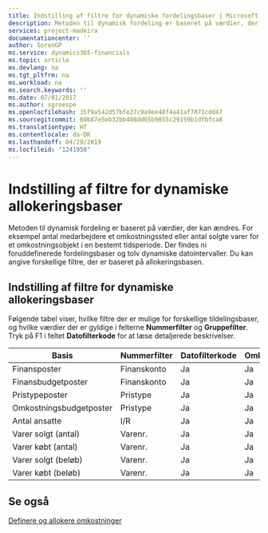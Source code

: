 ```yaml
---
title: Indstilling af filtre for dynamiske fordelingsbaser | Microsoft Docs
description: Metoden til dynamisk fordeling er baseret på værdier, der kan ændres. For eksempel antal medarbejdere et omkostningssted eller antal solgte varer for et omkostningsobjekt i en bestemt tidsperiode. Der findes ni foruddefinerede fordelingsbaser og tolv dynamiske datointervaller. Du kan angive forskellige filtre, der er baseret på allokeringsbasen.
services: project-madeira
documentationcenter: ''
author: SorenGP
ms.service: dynamics365-financials
ms.topic: article
ms.devlang: na
ms.tgt_pltfrm: na
ms.workload: na
ms.search.keywords: ''
ms.date: 07/01/2017
ms.author: sgroespe
ms.openlocfilehash: 35f9a542d57bfe27c9a9ee48f4a41af7071cdd47
ms.sourcegitcommit: 60b87e5eb32bb408dd65b9855c29159b1dfbfca8
ms.translationtype: HT
ms.contentlocale: da-DK
ms.lasthandoff: 04/29/2019
ms.locfileid: "1241958"
---
```

# <a name="setting-filters-for-dynamic-allocation-bases"></a>Indstilling af filtre for dynamiske allokeringsbaser
Metoden til dynamisk fordeling er baseret på værdier, der kan ændres. For eksempel antal medarbejdere et omkostningssted eller antal solgte varer for et omkostningsobjekt i en bestemt tidsperiode. Der findes ni foruddefinerede fordelingsbaser og tolv dynamiske datointervaller. Du kan angive forskellige filtre, der er baseret på allokeringsbasen.  

## <a name="setting-filters-for-dynamic-allocation-bases"></a>Indstilling af filtre for dynamiske allokeringsbaser  
 Følgende tabel viser, hvilke filtre der er mulige for forskellige tildelingsbaser, og hvilke værdier der er gyldige i felterne **Nummerfilter** og **Gruppefilter**. Tryk på F1 i feltet **Datofilterkode** for at læse detaljerede beskrivelser.  

|**Basis**|**Nummerfilter**|**Datofilterkode**|**Omkostningsstedsfilter**|**Omkostningsemnefilter**|**Gruppefilter**|  
|--------------|----------------------------------------|----------------------------------------------|------------------------------------------------|------------------------------------------------|------------------------------------------|  
|Finansposter|Finanskonto|Ja|Ja|Ja|I/R|  
|Finansbudgetposter|Finanskonto|Ja|Ja|Ja|Finansbudgetnavn|  
|Pristypeposter|Pristype|Ja|Ja|Ja|I/R|  
|Omkostningsbudgetposter|Pristype|Ja|Ja|Ja|Budgetnavn|  
|Antal ansatte|I/R|Ja|Ja|Ja|I/R|  
|Varer solgt (antal)|Varenr.|Ja|Ja|Ja|Varebogføringsgruppe|  
|Varer købt (antal)|Varenr.|Ja|Ja|Ja|Varebogføringsgruppe|  
|Varer solgt (beløb)|Varenr.|Ja|Ja|Ja|Varebogføringsgruppe|  
|Varer købt (beløb)|Varenr.|Ja|Ja|Ja|Varebogføringsgruppe|  

## <a name="see-also"></a>Se også  
[Definere og allokere omkostninger](finance-define-and-allocate-costs.md)
